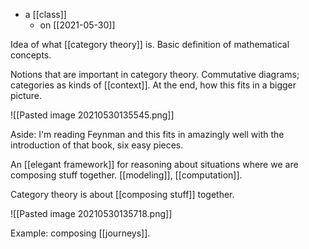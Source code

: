 - a [[class]]
	- on [[2021-05-30]]

Idea of what [[category theory]] is. Basic definition of mathematical concepts.

Notions that are important in category theory. Commutative diagrams; categories as kinds of [[context]]. At the end, how this fits in a bigger picture.

![[Pasted image 20210530135545.png]]

Aside: I'm reading Feynman and this fits in amazingly well with the introduction of that book, six easy pieces.

An [[elegant framework]] for reasoning about situations where we are composing stuff together. [[modeling]], [[computation]].

Category theory is about [[composing stuff]] together.

![[Pasted image 20210530135718.png]]

Example: composing [[journeys]].